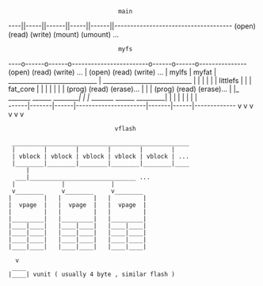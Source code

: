 




                                   main



----||-----||------||-----||------||-------------------------------------
  (open) (read) (write) (mount) (umount) ...


                                   myfs

                                                                   
----o------o------o------------------------o------o------o---------------
  (open) (read) (write) ...          |   (open) (read) (write) ... 
                                     |
       mylfs                         |       myfat
                                     |
    ____________________________     |    ____________________________
    |                          |     |    |                          |
    |         littlefs         |     |    |         fat_core         |
    |                          |     |    |                          |
    | (prog) (read) (erase)... |     |    | (prog) (read) (erase)... |
    |_ _______ ______ _________|     |    |_ _______ ______ _________|
      |       |      |               |      |       |      |           
------|-------|------|----------------------|-------|------|-------------
      v       v      v                      v       v      v           

                                  vflash 
          
     __________________________________________________
     |        |        |        |        |        |
     | vblock | vblock | vblock | vblock | vblock | ...
     |________|________|________|________|________|____
         |
      ___|______________________________ ...
     |             |             |           
     v________     v________     v________   
    |         |   |         |   |         |  
    |  vpage  |   |  vpage  |   |  vpage  |  
    |         |   |         |   |         |  
    |_________|   |_________|   |_________|  
    |____|____|   |____|____|   |____|____|  
    |____|____|   |____|____|   |____|____|  
    |____|____|   |____|____|   |____|____|  
    |____|____|   |____|____|   |____|____|  
       
      v   
     ____ 
    |____| vunit ( usually 4 byte , similar flash )
